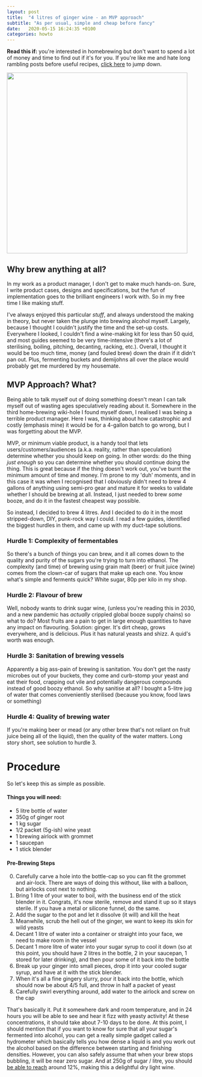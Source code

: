 ```yaml
---
layout: post
title:  "4 litres of ginger wine - an MVP approach"
subtitle: "As per usual, simple and cheap before fancy"
date:   2020-05-15 16:24:35 +0100
categories: howto
---
```


**Read this if:** you're interested in homebrewing but don't want to spend a lot of money and time to find out if it's for you. If you're like me and hate long rambling posts before useful recipes, [click here](#procedure) to jump down.

<img src="../../../../img/gingerwine.jpg" style="height: 30rem;">

## Why brew anything at all?
In my work as a product manager, I don't get to make much hands-on. Sure, I write product cases, designs and specifications, but the fun of implementation goes to the brilliant engineers I work with. So in my free time I like making stuff.

I've always enjoyed this particular _stuff_, and always understood the making in theory, but never taken the plunge into brewing alcohol myself. Largely, because I thought I couldn't justify the time and the set-up costs. Everywhere I looked, I couldn't find a wine-making kit for less than 50 quid, and most guides seemed to be very time-intensive (there's a lot of sterilising, boiling, pitching, decanting, racking, etc.). Overall, I thought it would be too much time, money (and fouled brew) down the drain if it didn't pan out. Plus, fermenting buckets and demijohns all over the place would probably get me murdered by my housemate.

## MVP Approach? What?

Being able to talk myself out of doing something doesn't mean I can talk myself out of wasting ages speculatively reading about it. Somewhere in the third home-brewing wiki-hole I found myself down, I realised I was being a terrible product manager. Here I was, thinking about how catastrophic  and costly (emphasis mine) it would be for a 4-gallon batch to go wrong, but I was forgetting about the MVP.

MVP, or minimum viable product, is a handy tool that lets users/customers/audiences (a.k.a. reality, rather than speculation) determine whether you should keep on going. In other words: do the thing _just enough_ so you can determine whether you should continue doing the thing. This is great because if the thing doesn't work out, you've burnt the minimum amount of time and money. I'm prone to my 'duh' moments, and in this case it was when I recognised that I obviously didn't need to brew 4 gallons of anything using semi-pro gear and mature it for weeks to validate whether I should be brewing at all. Instead, I just needed to brew _some_ booze, and do it in the fastest cheapest way possible. 

So instead, I decided to brew 4 litres. And I decided to do it in the most stripped-down, DIY, punk-rock way I could. I read a few guides, identified the biggest hurdles in them, and came up with my duct-tape solutions.

### Hurdle 1: Complexity of fermentables
So there's a bunch of things you can brew, and it all comes down to the quality and purity of the sugars you're trying to turn into ethanol. The complexity (and time) of brewing using grain malt (beer) or fruit juice (wine) comes from the clown-car of sugars that make up each one. You know what's simple and ferments quick? White sugar, 80p per kilo in my shop.

### Hurdle 2: Flavour of brew
Well, nobody wants to drink sugar wine, (unless you're reading this in 2030, and a new pandemic has *actually* crippled global booze supply chains) so what to do? Most fruits are a pain to get in large enough quantities to have any impact on flavouring. Solution: ginger. It's dirt cheap, grows everywhere, and is delicious. Plus it has natural yeasts and shizz. A quid's worth was enough.

### Hurdle 3: Sanitation of brewing vessels
Apparently a big ass-pain of brewing is sanitation. You don't get the nasty microbes out of your buckets, they come and curb-stomp your yeast and eat their food, crapping out vile and potentially dangerous compounds instead of good boozy ethanol. So why sanitise at all? I bought a 5-litre jug of water that comes conveniently sterilised (because you know, food laws or something)

### Hurdle 4: Quality of brewing water
If you're making beer or mead (or any other brew that's not reliant on fruit juice being all of the liquid), then the quality of the water matters. Long story short, see solution to hurdle 3.

# Procedure
So let's keep this as simple as possible.
#### Things you will need:
- 5 litre bottle of water
- 350g of ginger root
- 1 kg sugar
- 1/2 packet (5g-ish) wine yeast
- 1 brewing airlock with grommet
- 1 saucepan
- 1 stick blender

#### Pre-Brewing Steps
0. Carefully carve a hole into the bottle-cap so you can fit the grommet and air-lock. There are ways of doing this without, like with a balloon, but airlocks cost next to nothing.
1. Bring 1 litre of your water to boil, with the business end of the stick blender in it. Congrats, it's now sterile, remove and stand it up so it stays sterile. If you have a metal or silicone funnel, do the same.
2. Add the sugar to the pot and let it dissolve (it will) and kill the heat
3. Meanwhile, scrub the hell out of the ginger, we want to keep its skin for wild yeasts
4. Decant 1 litre of water into a container or straight into your face, we need to make room in the vessel
5. Decant 1 more litre of water into your sugar syrup to cool it down (so at this point, you should have 2 litres in the bottle, 2 in your saucepan, 1 stored for later drinking), and then pour some of it back into the bottle
6. Break up your ginger into small pieces, drop it into your cooled sugar syrup, and have at it with the stick blender.
7. When it's all a fine gingery slurry, pour it back into the bottle, which should now be about 4/5 full, and throw in half a packet of yeast
8. Carefully swirl everything around, add water to the airlock and screw on the cap

That's basically it. Put it somewhere dark and room temperature, and in 24 hours you will be able to see and hear it fizz with yeasty activity! At these concentrations, it should take about 7-10 days to be done. At this point, I should mention that if you want to know for sure that all your sugar's fermented into alcohol, you can get a really simple gadget called a hydrometer which basically tells you how dense a liquid is and you work out the alcohol based on the difference between starting and finishing densities. However, you can also safely assume that when your brew stops bubbling, it will be near zero sugar. And at 250g of sugar / litre, you should [be able to reach]([http://www.brsquared.org/wine/CalcInfo/HydSugAl.htm](http://www.brsquared.org/wine/CalcInfo/HydSugAl.htm)) around 12%, making this  a delightful dry light wine.

